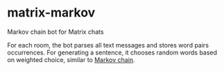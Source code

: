 # matrix-markov
Markov chain bot for Matrix chats

For each room, the bot parses all text messages and stores word pairs occurrences. For generating a sentence, it chooses random words based on weighted choice, similar to [Markov chain](https://en.wikipedia.org/wiki/Markov_chain).
